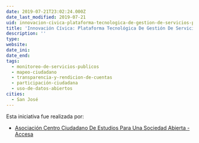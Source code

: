 ```yaml
---
date: 2019-07-21T23:02:24.000Z
date_last_modified: 2019-07-21
uid: innovacion-civica-plataforma-tecnologica-de-gestion-de-servicios-publicos-para-el-gobierno-local
title: 'Innovación Cívica: Plataforma Tecnológica De Gestión De Servicios Públicos Para El Gobierno Local'
description: ''
type: 
website: 
date_ini: 
date_end: 
tags:
  - monitoreo-de-servicios-publicos
  - mapeo-ciudadano
  - transparencia-y-rendicion-de-cuentas
  - participación-ciudadana
  - uso-de-datos-abiertos
cities: 
  - San José
---
```


Esta iniciativa fue realizada por:

- [Asociación Centro Ciudadano De Estudios Para Una Sociedad Abierta -Accesa](/organizaciones/asociacion-centro-ciudadano-de-estudios-para-una-sociedad-abierta-accesa)
